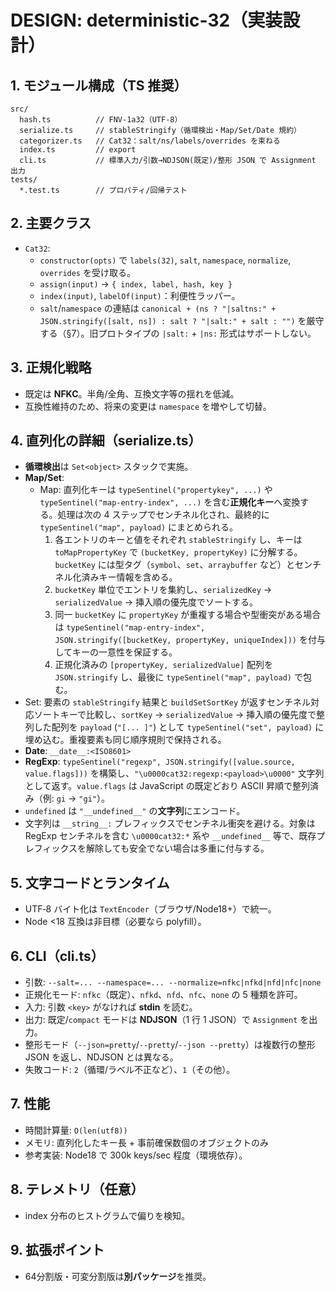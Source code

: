 # DESIGN: deterministic-32（実装設計）

## 1. モジュール構成（TS 推奨）
```
src/
  hash.ts          // FNV-1a32（UTF-8）
  serialize.ts     // stableStringify（循環検出・Map/Set/Date 規約）
  categorizer.ts   // Cat32：salt/ns/labels/overrides を束ねる
  index.ts         // export
  cli.ts           // 標準入力/引数→NDJSON(既定)/整形 JSON で Assignment 出力
tests/
  *.test.ts        // プロパティ/回帰テスト
```

## 2. 主要クラス
- `Cat32`:
  - `constructor(opts)` で `labels(32)`, `salt`, `namespace`, `normalize`, `overrides` を受け取る。
  - `assign(input)` → `{ index, label, hash, key }`
  - `index(input)`, `labelOf(input)`：利便性ラッパー。
  - `salt`/`namespace` の連結は `canonical + (ns ? "|saltns:" + JSON.stringify([salt, ns]) : salt ? "|salt:" + salt : "")` を厳守する（§7）。旧プロトタイプの `|salt:` + `|ns:` 形式はサポートしない。

## 3. 正規化戦略
- 既定は **NFKC**。半角/全角、互換文字等の揺れを低減。
- 互換性維持のため、将来の変更は `namespace` を増やして切替。

## 4. 直列化の詳細（serialize.ts）
- **循環検出**は `Set<object>` スタックで実施。
- **Map/Set**:
  - Map: 直列化キーは `typeSentinel("propertykey", ...)` や `typeSentinel("map-entry-index", ...)` を含む**正規化キー**へ変換する。処理は次の 4 ステップでセンチネル化され、最終的に `typeSentinel("map", payload)` にまとめられる。
    1. 各エントリのキーと値をそれぞれ `stableStringify` し、キーは `toMapPropertyKey` で `(bucketKey, propertyKey)` に分解する。`bucketKey` には型タグ（`symbol`、`set`、`arraybuffer` など）とセンチネル化済みキー情報を含める。
    2. `bucketKey` 単位でエントリを集約し、`serializedKey` → `serializedValue` → 挿入順の優先度でソートする。
    3. 同一 `bucketKey` に `propertyKey` が重複する場合や型衝突がある場合は `typeSentinel("map-entry-index", JSON.stringify([bucketKey, propertyKey, uniqueIndex]))` を付与してキーの一意性を保証する。
    4. 正規化済みの `[propertyKey, serializedValue]` 配列を `JSON.stringify` し、最後に `typeSentinel("map", payload)` で包む。
- Set: 要素の `stableStringify` 結果と `buildSetSortKey` が返すセンチネル対応ソートキーで比較し、`sortKey` → `serializedValue` → 挿入順の優先度で整列した配列を `payload` (`"[... ]"`) として `typeSentinel("set", payload)` に埋め込む。重複要素も同じ順序規則で保持される。
- **Date**: `__date__:<ISO8601>`
- **RegExp**: `typeSentinel("regexp", JSON.stringify([value.source, value.flags]))` を構築し、`"\u0000cat32:regexp:<payload>\u0000"` 文字列として返す。`value.flags` は JavaScript の既定どおり ASCII 昇順で整列済み（例: `gi` → `"gi"`）。
- `undefined` は `"__undefined__"` の**文字列**にエンコード。
- 文字列は `__string__:` プレフィックスでセンチネル衝突を避ける。対象は RegExp センチネルを含む `\u0000cat32:*` 系や `__undefined__` 等で、既存プレフィックスを解除しても安全でない場合は多重に付与する。

## 5. 文字コードとランタイム
- UTF‑8 バイト化は `TextEncoder`（ブラウザ/Node18+）で統一。
- Node <18 互換は非目標（必要なら polyfill）。

## 6. CLI（cli.ts）
- 引数: `--salt=... --namespace=... --normalize=nfkc|nfkd|nfd|nfc|none`
- 正規化モード: `nfkc`（既定）、`nfkd`、`nfd`、`nfc`、`none` の 5 種類を許可。
- 入力: 引数 `<key>` がなければ **stdin** を読む。
- 出力: 既定/`compact` モードは **NDJSON**（1 行 1 JSON）で `Assignment` を出力。
- 整形モード（`--json=pretty`/`--pretty`/`--json --pretty`）は複数行の整形 JSON を返し、NDJSON とは異なる。
- 失敗コード: `2`（循環/ラベル不正など）、`1`（その他）。

## 7. 性能
- 時間計算量: `O(len(utf8))`
- メモリ: 直列化したキー長 + 事前確保数個のオブジェクトのみ
- 参考実装: Node18 で 300k keys/sec 程度（環境依存）。

## 8. テレメトリ（任意）
- index 分布のヒストグラムで偏りを検知。

## 9. 拡張ポイント
- 64分割版・可変分割版は**別パッケージ**を推奨。
